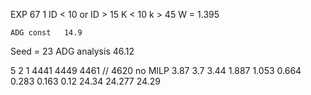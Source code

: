 EXP 67 1	ID < 10 or ID > 15	K < 10 k > 45
	W = 1.395

	ADG const	14.9
Seed = 23	ADG analysis	46.12


5	2	1
4441	4449	4461 // 4620 no MILP
3.87	3.7	3.44
1.887	1.053	0.664
0.283	0.163	0.12
24.34	24.277	24.29
